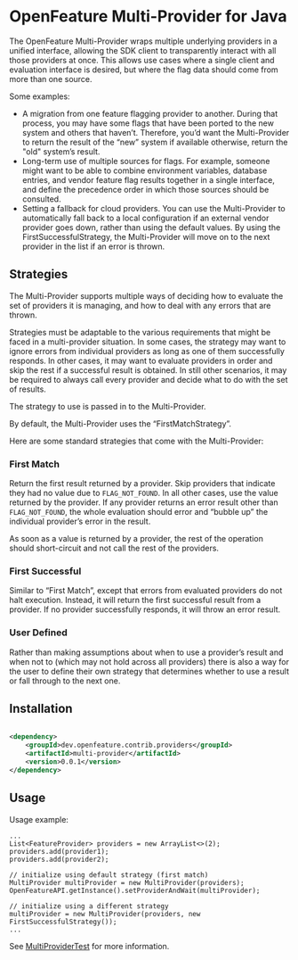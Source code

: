 # OpenFeature Multi-Provider for Java

The OpenFeature Multi-Provider wraps multiple underlying providers in a unified interface, allowing the SDK client to transparently interact with all those providers at once.
This allows use cases where a single client and evaluation interface is desired, but where the flag data should come from more than one source.

Some examples:

- A migration from one feature flagging provider to another.
  During that process, you may have some flags that have been ported to the new system and others that haven’t.
  Therefore, you’d want the Multi-Provider to return the result of the “new” system if available otherwise, return the "old" system’s result.
- Long-term use of multiple sources for flags.
  For example, someone might want to be able to combine environment variables, database entries, and vendor feature flag results together in a single interface, and define the precedence order in which those sources should be consulted.
- Setting a fallback for cloud providers.
  You can use the Multi-Provider to automatically fall back to a local configuration if an external vendor provider goes down, rather than using the default values.
  By using the FirstSuccessfulStrategy, the Multi-Provider will move on to the next provider in the list if an error is thrown.

## Strategies

The Multi-Provider supports multiple ways of deciding how to evaluate the set of providers it is managing, and how to deal with any errors that are thrown.

Strategies must be adaptable to the various requirements that might be faced in a multi-provider situation.
In some cases, the strategy may want to ignore errors from individual providers as long as one of them successfully responds.
In other cases, it may want to evaluate providers in order and skip the rest if a successful result is obtained.
In still other scenarios, it may be required to always call every provider and decide what to do with the set of results.

The strategy to use is passed in to the Multi-Provider.

By default, the Multi-Provider uses the “FirstMatchStrategy”.

Here are some standard strategies that come with the Multi-Provider:

### First Match

Return the first result returned by a provider.
Skip providers that indicate they had no value due to `FLAG_NOT_FOUND`.
In all other cases, use the value returned by the provider.
If any provider returns an error result other than `FLAG_NOT_FOUND`, the whole evaluation should error and “bubble up” the individual provider’s error in the result.

As soon as a value is returned by a provider, the rest of the operation should short-circuit and not call the rest of the providers.

### First Successful

Similar to “First Match”, except that errors from evaluated providers do not halt execution.
Instead, it will return the first successful result from a provider. If no provider successfully responds, it will throw an error result.

### User Defined

Rather than making assumptions about when to use a provider’s result and when not to (which may not hold across all providers) there is also a way for the user to define their own strategy that determines whether to use a result or fall through to the next one.

## Installation

<!-- x-release-please-start-version -->

```xml

<dependency>
    <groupId>dev.openfeature.contrib.providers</groupId>
    <artifactId>multi-provider</artifactId>
    <version>0.0.1</version>
</dependency>
```

<!-- x-release-please-end-version -->

## Usage

Usage example:

```
...
List<FeatureProvider> providers = new ArrayList<>(2);
providers.add(provider1);
providers.add(provider2);

// initialize using default strategy (first match)
MultiProvider multiProvider = new MultiProvider(providers);
OpenFeatureAPI.getInstance().setProviderAndWait(multiProvider);

// initialize using a different strategy
multiProvider = new MultiProvider(providers, new FirstSuccessfulStrategy());
...
```

See [MultiProviderTest](./src/test/java/dev/openfeature/contrib/providers/multiprovider/MultiProviderTest.java)
for more information.

